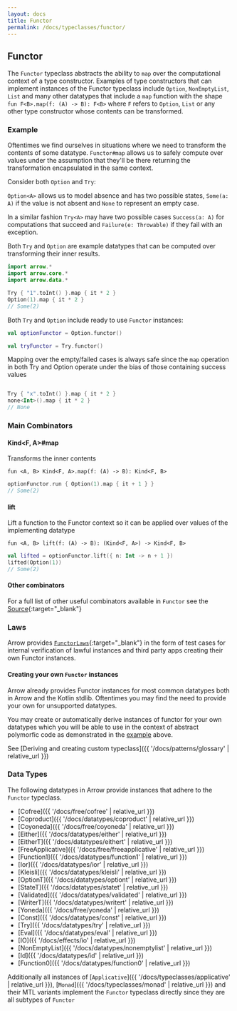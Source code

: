 ```yaml
---
layout: docs
title: Functor
permalink: /docs/typeclasses/functor/
---
```


## Functor

The `Functor` typeclass abstracts the ability to `map` over the computational context of a type constructor.
Examples of type constructors that can implement instances of the Functor typeclass include `Option`, `NonEmptyList`,
`List` and many other datatypes that include a `map` function with the shape `fun F<B>.map(f: (A) -> B): F<B>` where `F`
refers to `Option`, `List` or any other type constructor whose contents can be transformed.

### Example

Oftentimes we find ourselves in situations where we need to transform the contents of some datatype. `Functor#map` allows
us to safely compute over values under the assumption that they'll be there returning the transformation encapsulated in the same context.

Consider both `Option` and `Try`:

`Option<A>` allows us to model absence and has two possible states, `Some(a: A)` if the value is not absent and `None` to represent an empty case.

In a similar fashion `Try<A>` may have two possible cases `Success(a: A)` for computations that succeed and `Failure(e: Throwable)` if they fail with an exception.

Both `Try` and `Option` are example datatypes that can be computed over transforming their inner results.

```kotlin
import arrow.*
import arrow.core.*
import arrow.data.*

Try { "1".toInt() }.map { it * 2 }
Option(1).map { it * 2 }
// Some(2)
```

Both `Try` and `Option` include ready to use `Functor` instances:

```kotlin
val optionFunctor = Option.functor()
```

```kotlin
val tryFunctor = Try.functor()
```

Mapping over the empty/failed cases is always safe since the `map` operation in both Try and Option operate under the bias of those containing success values

```kotlin

Try { "x".toInt() }.map { it * 2 }
none<Int>().map { it * 2 }
// None
```

### Main Combinators

#### Kind<F, A>#map

Transforms the inner contents

`fun <A, B> Kind<F, A>.map(f: (A) -> B): Kind<F, B>`

```kotlin
optionFunctor.run { Option(1).map { it + 1 } }
// Some(2)
```

#### lift

Lift a function to the Functor context so it can be applied over values of the implementing datatype

`fun <A, B> lift(f: (A) -> B): (Kind<F, A>) -> Kind<F, B>`

```kotlin
val lifted = optionFunctor.lift({ n: Int -> n + 1 })
lifted(Option(1))
// Some(2)
```

#### Other combinators

For a full list of other useful combinators available in `Functor` see the [Source][functor_source]{:target="_blank"}

### Laws

Arrow provides [`FunctorLaws`][functor_laws_source]{:target="_blank"} in the form of test cases for internal verification of lawful instances and third party apps creating their own Functor instances.

#### Creating your own `Functor` instances

Arrow already provides Functor instances for most common datatypes both in Arrow and the Kotlin stdlib.
Oftentimes you may find the need to provide your own for unsupported datatypes.

You may create or automatically derive instances of functor for your own datatypes which you will be able to use in the context of abstract polymorfic code
as demonstrated in the [example](#example) above.

See [Deriving and creating custom typeclass]({{ '/docs/patterns/glossary' | relative_url }})

### Data Types

The following datatypes in Arrow provide instances that adhere to the `Functor` typeclass.

- [Cofree]({{ '/docs/free/cofree' | relative_url }})
- [Coproduct]({{ '/docs/datatypes/coproduct' | relative_url }})  
- [Coyoneda]({{ '/docs/free/coyoneda' | relative_url }})
- [Either]({{ '/docs/datatypes/either' | relative_url }})
- [EitherT]({{ '/docs/datatypes/eithert' | relative_url }})
- [FreeApplicative]({{ '/docs/free/freeapplicative' | relative_url }})
- [Function1]({{ '/docs/datatypes/function1' | relative_url }})
- [Ior]({{ '/docs/datatypes/ior' | relative_url }})
- [Kleisli]({{ '/docs/datatypes/kleisli' | relative_url }})
- [OptionT]({{ '/docs/datatypes/optiont' | relative_url }})
- [StateT]({{ '/docs/datatypes/statet' | relative_url }})
- [Validated]({{ '/docs/datatypes/validated' | relative_url }})
- [WriterT]({{ '/docs/datatypes/writert' | relative_url }})
- [Yoneda]({{ '/docs/free/yoneda' | relative_url }})
- [Const]({{ '/docs/datatypes/const' | relative_url }})
- [Try]({{ '/docs/datatypes/try' | relative_url }})
- [Eval]({{ '/docs/datatypes/eval' | relative_url }})
- [IO]({{ '/docs/effects/io' | relative_url }})
- [NonEmptyList]({{ '/docs/datatypes/nonemptylist' | relative_url }})
- [Id]({{ '/docs/datatypes/id' | relative_url }})
- [Function0]({{ '/docs/datatypes/function0' | relative_url }})

Additionally all instances of [`Applicative`]({{ '/docs/typeclasses/applicative' | relative_url }}), [`Monad`]({{ '/docs/typeclasses/monad' | relative_url }}) and their MTL variants implement the `Functor` typeclass directly
since they are all subtypes of `Functor`

[functor_source]: https://github.com/arrow-kt/arrow/blob/master/arrow-data/src/main/kotlin/arrow/typeclasses/Functor.kt
[functor_laws_source]: https://github.com/arrow-kt/arrow/blob/master/arrow-test/src/main/kotlin/arrow/laws/FunctorLaws.kt
